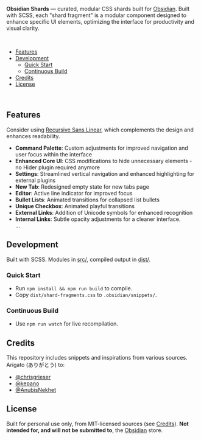 **Obsidian Shards** — curated, modular CSS shards built for [Obsidian](https://obsidian.md/). Built with SCSS, each "shard fragment" is a modular component designed to enhance specific UI elements, optimizing the interface for productivity and visual clarity.

<br>

- [Features](#features)
- [Development](#development)
  - [Quick Start](#quick-start)
  - [Continuous Build](#continuous-build)
- [Credits](#credits)
- [License](#license)

<br>

## Features

Consider using [Recursive Sans Linear](https://www.recursive.design/), which complements the design and enhances readability.

- **Command Palette**: Custom adjustments for improved navigation and user focus within the interface
- **Enhanced Core UI**: CSS modifications to hide unnecessary elements - no Hider plugin required anymore
- **Settings**: Streamlined vertical navigation and enhanced highlighting for external plugins
- **New Tab**: Redesigned empty state for new tabs page
- **Editor**: Active line indicator for improved focus
- **Bullet Lists**: Animated transitions for collapsed list bullets
- **Unique Checkbox**: Animated playful transitions
- **External Links**: Addition of Unicode symbols for enhanced recognition
- **Internal Links**: Subtle opacity adjustments for a cleaner interface.
  <br>...

## Development

Built with SCSS. Modules in [src/](https://github.com/visua1hue/obsidian-shards/tree/main/src), compiled output in [dist/](https://github.com/visua1hue/obsidian-shards/tree/main/dist).

### Quick Start

- Run `npm install && npm run build` to compile.
- Copy `dist/shard-fragments.css` to `.obsidian/snippets/`.

### Continuous Build

- Use `npm run watch` for live recompilation.

## Credits

This repository includes snippets and inspirations from various sources. Arigato (ありがとう) to:

- [@chrisgrieser](https://github.com/chrisgrieser)
- [@kepano](https://github.com/kepano)
- [@AnubisNekhet](https://github.com/AnubisNekhet)

## License

Built for personal use only, from MIT-licensed sources (see [Credits](#credits)). **Not intended for, and will not be submitted to**, the [Obsidian](https://obsidian.md/) store.